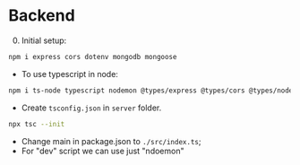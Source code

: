 # Backend

0. Initial setup:

```sh
npm i express cors dotenv mongodb mongoose
```

- To use typescript in node:

```sh
npm i ts-node typescript nodemon @types/express @types/cors @types/node -D
```

- Create `tsconfig.json` in `server` folder.

```sh
npx tsc --init
```

- Change main in package.json to `./src/index.ts`;
- For "dev" script we can use just "ndoemon"
